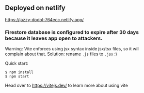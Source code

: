 ## Deployed on netlify
https://jazzy-dodol-764ecc.netlify.app/

### Firestore database is configured to expire after 30 days because it leaves  app open to attackers.

Warning: Vite enforces using jsx syntax inside jsx/tsx files, so it will complain about that. Solution: rename `.js` files to `.jsx` :)

Quick start:

```
$ npm install
$ npm start
````

Head over to https://vitejs.dev/ to learn more about using vite
